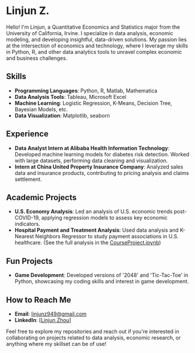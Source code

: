 # Linjun Z.

Hello! I'm Linjun, a Quantitative Economics and Statistics major from the University of California, Irvine. I specialize in data analysis, economic modeling, and developing insightful, data-driven solutions. My passion lies at the intersection of economics and technology, where I leverage my skills in Python, R, and other data analytics tools to unravel complex economic and business challenges.

## Skills
- **Programming Languages**: Python, R, Matlab, Mathematica
- **Data Analysis Tools**: Tableau, Microsoft Excel
- **Machine Learning**: Logistic Regression, K-Means, Decision Tree, Bayesian Models, etc.
- **Data Visualization**: Matplotlib, seaborn

## Experience
- **Data Analyst Intern at Alibaba Health Information Technology**: Developed machine learning models for diabetes risk detection. Worked with large datasets, performing data cleaning and visualization.
- **Intern at China United Property Insurance Company**: Analyzed sales data and insurance products, contributing to pricing analysis and claims settlement.

## Academic Projects
- **U.S. Economy Analysis**: Led an analysis of U.S. economic trends post-COVID-19, applying regression models to assess key economic indicators.
- **Hospital Payment and Treatment Analysis**: Used data analysis and K-Nearest Neighbors Regressor to study payment associations in U.S. healthcare. (See the full analysis in the [CourseProject.ipynb](/CourseProject.ipynb))

## Fun Projects
- **Game Development**: Developed versions of '2048' and 'Tic-Tac-Toe' in Python, showcasing my coding skills and interest in game development.

## How to Reach Me
- **Email**: [linjunz949@gmail.com](mailto:linjunz949@gmail.com)
- **LinkedIn**: [[Linjun Zhou](https://www.linkedin.com/in/linjunzhou/)]

Feel free to explore my repositories and reach out if you're interested in collaborating on projects related to data analysis, economic research, or anything where my skillset can be of use!
